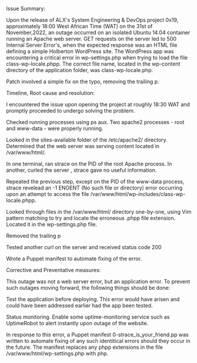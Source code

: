 Issue Summary:

Upon the release of ALX's System Engineering & DevOps project 0x19, approximately 18:00 West African Time (WAT) on the 31st of November,2022, an outage occurred on an isolated Ubuntu 14.04 container running an Apache web server. GET requests on the server led to 500 Internal Server Error's, when the expected response was an HTML file defining a simple Holberton WordPress site.
The WordPress app was encountering a critical error in wp-settings.php when trying to load the file class-wp-locale.phpp. The correct file name, located in the wp-content directory of the application folder, was class-wp-locale.php.

Patch involved a simple fix on the typo, removing the trailing p.

Timeline, Root cause and resolution:

I encountered the issue upon opening the project at roughly 18:30 WAT and promptly proceeded to undergo solving the problem.

Checked running processes using ps aux. Two apache2 processes - root and www-data - were properly running.

Looked in the sites-available folder of the /etc/apache2/ directory. Determined that the web server was serving content located in /var/www/html/.

In one terminal, ran strace on the PID of the root Apache process. In another, curled the server , strace gave no useful information.

Repeated the previous step, except on the PID of the www-data process, strace revelead an -1 ENOENT (No such file or directory) error occurring upon an attempt to access the file /var/www/html/wp-includes/class-wp-locale.phpp.

Looked through files in the /var/www/html/ directory one-by-one, using Vim pattern matching to try and locate the erroneous .phpp file extension. Located it in the wp-settings.php file.

Removed the trailing p

Tested another curl on the server and received status code 200

Wrote a Puppet manifest to automate fixing of the error.

Corrective and Preventative measures:

This outage was not a web server error, but an application error. To prevent such outages moving forward, the following things should be done:

 Test the application before deploying. This error would have arisen and could have been addressed earlier had the app been tested.

 Status monitoring. Enable some uptime-monitoring service such as UptimeRobot to alert instantly upon outage of the website.

In response to this error, a Puppet manifest 0-strace_is_your_friend.pp was written to automate fixing of any such identitical errors should they occur in the future. The manifest replaces any phpp extensions in the file /var/www/html/wp-settings.php with php.
